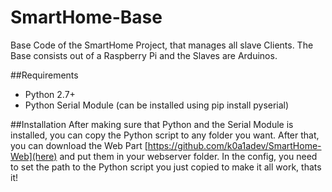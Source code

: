 # SmartHome-Base
Base Code of the SmartHome Project, that manages all slave Clients. The Base consists out of a Raspberry Pi and the Slaves are Arduinos.

##Requirements
- Python 2.7+
- Python Serial Module (can be installed using pip install pyserial)

##Installation
After making sure that Python and the Serial Module is installed, you can copy the Python script to any folder you want. After that, you can download the Web Part [https://github.com/k0a1adev/SmartHome-Web](here) and put them in your webserver folder. In the config, you need to set the path to the Python script you just copied to make it all work, thats it!
